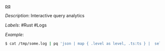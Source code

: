 [pq](https://github.com/iximiuz/pq)

*Description*: Interactive query analytics

*Labels*: #Rust #Logs

*Example*:

```bash
$ cat /tmp/some.log | pq 'json | map { .level as level, .ts:ts } |  select count_over_time(__line__[1s])'
```
